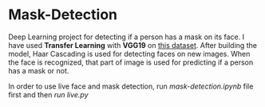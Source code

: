 # Mask-Detection

Deep Learning project for detecting if a person has a mask on its face. I have used **Transfer Learning** with **VGG19** on [this dataset](https://www.kaggle.com/ashishjangra27/face-mask-12k-images-dataset).
After building the model, Haar Cascading is used for detecting faces on new images. When the face is recognized, that part of image is used for predicting if a person has a mask or not.

In order to use live face and mask detection, run *mask-detection.ipynb* file first and then *run live.py*
